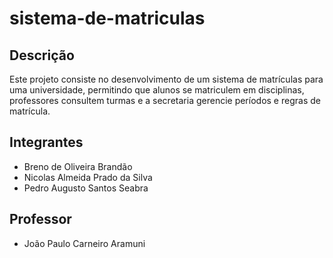 # sistema-de-matriculas

## Descrição
Este projeto consiste no desenvolvimento de um sistema de matrículas para uma universidade, permitindo que alunos se matriculem em disciplinas, professores consultem turmas e a secretaria gerencie períodos e regras de matrícula.

## Integrantes
- Breno de Oliveira Brandão 
- Nicolas Almeida Prado da Silva	
- Pedro Augusto Santos Seabra	

## Professor
- João Paulo Carneiro Aramuni	
